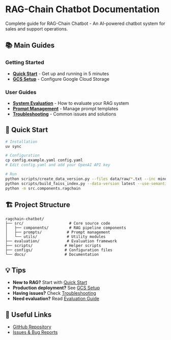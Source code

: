 # RAG-Chain Chatbot Documentation

Complete guide for RAG-Chain Chatbot - An AI-powered chatbot system for sales and support operations.

## 📚 Main Guides

### Getting Started
- **[Quick Start](quickstart.md)** - Get up and running in 5 minutes
- **[GCS Setup](gcs_setup.md)** - Configure Google Cloud Storage

### User Guides
- **[System Evaluation](evaluation.md)** - How to evaluate your RAG system
- **[Prompt Management](prompts.md)** - Manage prompt templates
- **[Troubleshooting](troubleshooting.md)** - Common issues and solutions

## 🚀 Quick Start

```bash
# Installation
uv sync

# Configuration
cp config.example.yaml config.yaml
# Edit config.yaml and add your OpenAI API key

# Run
python scripts/create_data_version.py --files data/raw/*.txt --inc minor
python scripts/build_faiss_index.py --data-version latest --use-semantic-chunking
python -m src.components.ragchain
```

## 🏗️ Project Structure

```
ragchain-chatbot/
├── src/                    # Core source code
│   ├── components/         # RAG pipeline components
│   ├── prompts/           # Prompt management
│   └── utils/             # Utility modules
├── evaluation/            # Evaluation framework
├── scripts/              # Helper scripts
├── configs/              # Configuration files
└── docs/                 # Documentation
```

## 💡 Tips

- **New to RAG?** Start with [Quick Start](quickstart.md)
- **Production deployment?** See [GCS Setup](gcs_setup.md)
- **Having issues?** Check [Troubleshooting](troubleshooting.md)
- **Need evaluation?** Read [Evaluation Guide](evaluation.md)

## 🔗 Useful Links

- [GitHub Repository](https://github.com/your-org/ragchain-chatbot)
- [Issues & Bug Reports](https://github.com/your-org/ragchain-chatbot/issues) 
